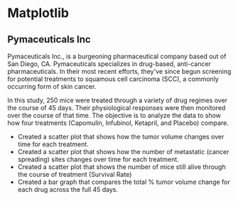 # Matplotlib

## Pymaceuticals Inc

Pymaceuticals Inc., is a burgeoning pharmaceutical company based out of San Diego, CA. Pymaceuticals specializes in drug-based, anti-cancer pharmaceuticals. In their most recent efforts, they've since begun screening for potential treatments to squamous cell carcinoma (SCC), a commonly occurring form of skin cancer.

In this study, 250 mice were treated through a variety of drug regimes over the course of 45 days. Their physiological responses were then monitored over the course of that time. The objective is to analyze the data to show how four treatments (Capomulin, Infubinol, Ketapril, and Placebo) compare.

* Created a scatter plot that shows how the tumor volume changes over time for each treatment.
* Created a scatter plot that shows how the number of metastatic (cancer spreading) sites changes over time for each treatment.
* Created a scatter plot that shows the number of mice still alive through the course of treatment (Survival Rate)
* Created a bar graph that compares the total % tumor volume change for each drug across the full 45 days.
